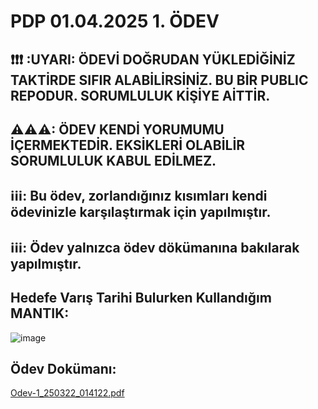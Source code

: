 
# PDP 01.04.2025 1. ÖDEV

##  ❗❗❗ :**UYARI**: ÖDEVİ DOĞRUDAN YÜKLEDİĞİNİZ TAKTİRDE SIFIR ALABİLİRSİNİZ. BU BİR PUBLIC REPODUR. SORUMLULUK KİŞİYE AİTTİR.
> 
##  ⚠⚠⚠: ÖDEV KENDİ YORUMUMU İÇERMEKTEDİR. EKSİKLERİ OLABİLİR SORUMLULUK KABUL EDİLMEZ. 

> 
##  ℹℹℹ: Bu ödev, zorlandığınız kısımları kendi ödevinizle karşılaştırmak için yapılmıştır.
##  ℹℹℹ: Ödev yalnızca ödev dökümanına bakılarak yapılmıştır. 

## Hedefe Varış Tarihi Bulurken Kullandığım MANTIK:
![image](https://github.com/user-attachments/assets/e150744d-5e6d-4570-b3bd-d23b39300a26)
## Ödev Dokümanı:
[Odev-1_250322_014122.pdf](https://github.com/user-attachments/files/19557298/Odev-1_250322_014122.pdf)
